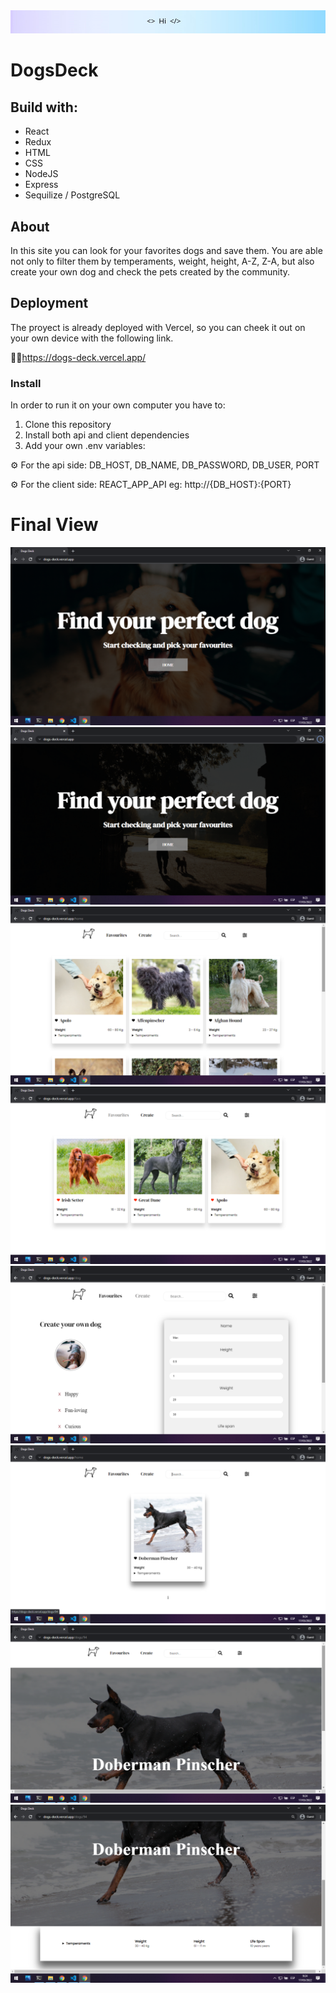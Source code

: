 <img src='client\src\assets\Header.png'/>

# DogsDeck

## Build with:
- React
- Redux
- HTML
- CSS
- NodeJS
- Express
- Sequilize / PostgreSQL
  
## About
In this site you can look for your favorites dogs and save them. You are able not only to filter them by temperaments, weight, height, A-Z, Z-A, but also create your own dog and check the pets created by the community.

## Deployment

The proyect is already deployed with Vercel, so you can cheek it out on your own device with the following link. 
  
👩‍💻<a>https://dogs-deck.vercel.app/<a>


### Install
In order to run it on your own computer you have to:
1. Clone this repository
2. Install both api and client dependencies
3. Add your own .env variables: 
  
⚙ For the api side: DB_HOST, DB_NAME, DB_PASSWORD, DB_USER, PORT
  
⚙ For the client side: REACT_APP_API eg: http://{DB_HOST}:{PORT}

# Final View

<img src='client\src\assets\readme\view1.png' />
<img src='client\src\assets\readme\view2.png' />
<img src='client\src\assets\readme\view3.png' />
<img src='client\src\assets\readme\view4.png' />
<img src='client\src\assets\readme\view (1).png' />
<img src='client\src\assets\readme\view (2).png' />
<img src='client\src\assets\readme\view (3).png' />
<img src='client\src\assets\readme\view (4).png' />



